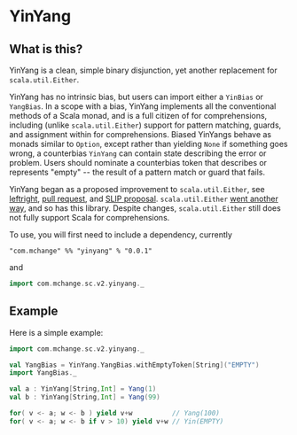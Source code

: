 # YinYang

## What is this?

YinYang is a clean, simple binary disjunction, yet another replacement for `scala.util.Either`.

YinYang has no intrinsic bias, but users can import either a `YinBias` or `YangBias`. In a scope
with a bias, YinYang implements all the conventional methods of a Scala monad, and is a full
citizen of for comprehensions, including (unlike `scala.util.Either`) support for pattern matching,
guards, and assignment within for comprehensions. Biased YinYangs behave as monads similar to `Option`,
except rather than yielding `None` if something goes wrong, a counterbias `YinYang` can contain state
describing the error or problem. Users should nominate a counterbias token that describes or represents "empty" --
the result of a pattern match or guard that fails.

YinYang began as a proposed improvement to `scala.util.Either`, see [leftright](https://github.com/swaldman/leftright/blob/master/README.md),
[pull request](https://github.com/scala/scala/pull/4547), and [SLIP proposal](https://github.com/swaldman/slip/blob/enrich-bias-either/text/0000-enrich-bias-either.md).
`scala.util.Either` [went another way](https://github.com/scala/scala/pull/5135#issuecomment-234378292), and so has this library. Despite changes,
`scala.util.Either` still does not fully support Scala for comprehensions.

To use, you will first need to include a dependency, currently

    "com.mchange" %% "yinyang" % "0.0.1"

and

```scala
import com.mchange.sc.v2.yinyang._
```

## Example

Here is a simple example:

```scala
import com.mchange.sc.v2.yinyang._

val YangBias = YinYang.YangBias.withEmptyToken[String]("EMPTY")
import YangBias._

val a : YinYang[String,Int] = Yang(1)
val b : YinYang[String,Int] = Yang(99)

for( v <- a; w <- b ) yield v+w          // Yang(100)
for( v <- a; w <- b if v > 10) yield v+w // Yin(EMPTY)
```

